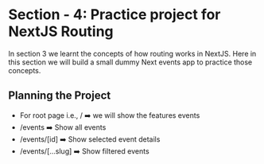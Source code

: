 # Section - 4: Practice project for NextJS Routing

In section 3 we learnt the concepts of how routing works in NextJS. Here in this section we will build a small dummy Next events app to practice those concepts.

## Planning the Project

- For root page i.e., / ➡️ we will show the features events
- /events ➡️ Show all events
- /events/[id] ➡️ Show selected event details
- /events/[...slug] ➡️ Show filtered events
